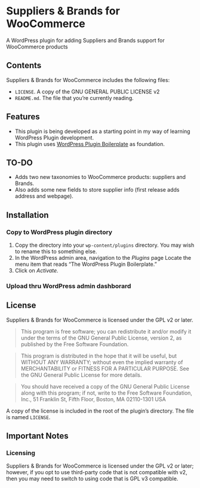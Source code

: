 # Suppliers & Brands for WooCommerce

A WordPress plugin for adding Suppliers and Brands support for WooCommerce products

## Contents

Suppliers & Brands for WooCommerce includes the following files:

* `LICENSE`. A copy of the GNU GENERAL PUBLIC LICENSE v2
* `README.md`. The file that you’re currently reading.

## Features

* This plugin is being developed as a starting point in my way of learning WordPress Plugin development.
* This plugin uses [WordPress Plugin Boilerplate](https://github.com/DevinVinson/WordPress-Plugin-Boilerplate) as foundation.

## TO-DO

* Adds two new taxonomies to WooCommerce products: suppliers and Brands.
* Also adds some new fields to store supplier info (first release adds address and webpage).

## Installation

### Copy to WordPress plugin directory

1. Copy the directory into your `wp-content/plugins` directory. You may wish to rename this to something else.
2. In the WordPress admin area, navigation to the *Plugins* page
Locate the menu item that reads “The WordPress Plugin Boilerplate.”
3. Click on *Activate.*

### Upload thru WordPress admin dashborard

## License

Suppliers & Brands for WooCommerce is licensed under the GPL v2 or later.

> This program is free software; you can redistribute it and/or modify it under the terms of the GNU General Public License, version 2, as published by the Free Software Foundation.

> This program is distributed in the hope that it will be useful, but WITHOUT ANY WARRANTY; without even the implied warranty of MERCHANTABILITY or FITNESS FOR A PARTICULAR PURPOSE. See the GNU General Public License for more details.

> You should have received a copy of the GNU General Public License along with this program; if not, write to the Free Software Foundation, Inc., 51 Franklin St, Fifth Floor, Boston, MA 02110-1301 USA

A copy of the license is included in the root of the plugin’s directory. The file is named `LICENSE`.

## Important Notes

### Licensing

Suppliers & Brands for WooCommerce is licensed under the GPL v2 or later; however, if you opt to use third-party code that is not compatible with v2, then you may need to switch to using code that is GPL v3 compatible.

